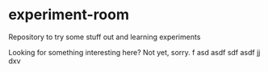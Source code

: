# experiment-room
Repository to try some stuff out and learning experiments

Looking for something interesting here? Not yet, sorry.
f
asd
asdf
sdf
asdf
jj
dxv
